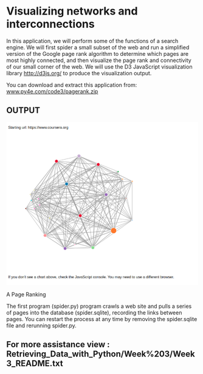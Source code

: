 # Visualizing networks and interconnections

In this application, we will perform some of the functions of a search engine. We will first spider a small subset of the web and run a simplified version of the Google page rank algorithm to determine which pages are most highly connected, and then visualize the page rank and connectivity of our small corner of the web. We will use the D3 JavaScript visualization library http://d3js.org/ to produce the visualization output.

You can download and extract this application from:
www.py4e.com/code3/pagerank.zip

## OUTPUT

![PageRank-Output](Retrieving_Data_with_Python/Week%203/PageRank_Screenshot.png?raw=true "Page-Rank")

A Page Ranking

The first program (spider.py) program crawls a web site and pulls a series of pages into the database (spider.sqlite), recording the links between pages. You can restart the process at any time by removing the spider.sqlite file and rerunning spider.py.

## For more assistance view : Retrieving_Data_with_Python/Week%203/Week3_README.txt
